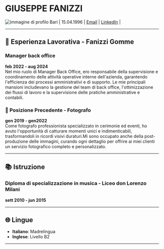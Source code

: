 # GIUSEPPE FANIZZI
![immagine di profilo](https://github.com/user-attachments/assets/b99f6391-1497-4792-ad8d-f4038d894b08)
Bari | 15.04.1996 | [Email](giuseppe.fanizzi.15@gmail.com) | [LinkedIn](https://www.linkedin.com/in/giuseppe-fanizzi-a6b538201/) |

---

## 💼 Esperienza Lavorativa - Fanizzi Gomme

### Manager back office  
**feb 2022 - aug 2024**  
Nel mio ruolo di Manager Back Office, ero responsabile della supervisione e coordinamento delle attività operative interne dell'azienda, garantendo l'efficienza dei processi amministrativi e di supporto. Le mie principali mansioni includevano la gestione del team di back office, l'ottimizzazione dei flussi di lavoro e la supervisione delle pratiche amministrative e contabili. 


### 📸 Posizione Precedente - Fotografo  
**gen 2019 - gen2022**  
Come fotografo professionista specializzato in cerimonie ed eventi, ho avuto l'opportunità di catturare momenti unici e indimenticabili, trasformandoli in ricordi visivi duraturi.Mi sono occupato anche della post-produzione delle immagini, curando ogni dettaglio per offrire ai miei clienti un servizio fotografico completo e personalizzato.

---

## 📚 Istruzione

### Diploma di specializzazione in musica - Liceo don Lorenzo Milani  
**sett 2010 - jun 2015**

---

## 🌐 Lingue


- **Italiano**: Madrelingua
- **Inglese**: Livello B2

---

